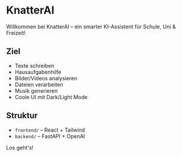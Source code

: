 # KnatterAI

Willkommen bei KnatterAI – ein smarter KI-Assistent für Schule, Uni & Freizeit!

## Ziel
- Texte schreiben
- Hausaufgabenhilfe
- Bilder/Videos analysieren
- Dateien verarbeiten
- Musik generieren
- Coole UI mit Dark/Light Mode

## Struktur
- `frontend/` – React + Tailwind
- `backend/` – FastAPI + OpenAI

Los geht's!
